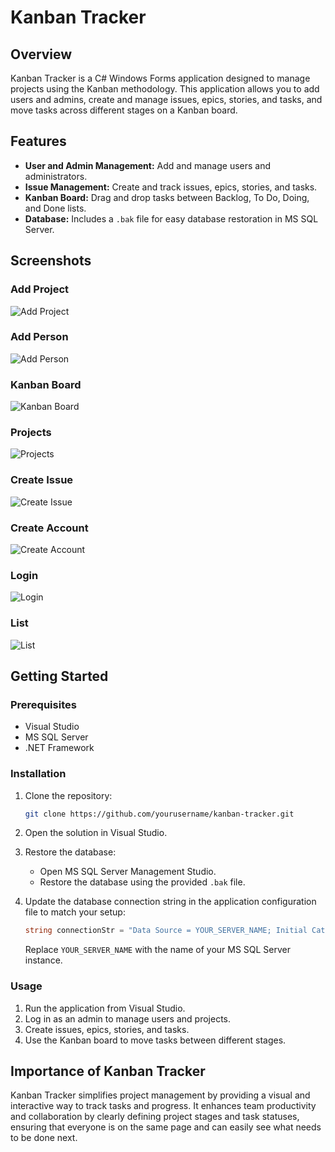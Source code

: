 # Kanban Tracker


## Overview

Kanban Tracker is a C# Windows Forms application designed to manage projects using the Kanban methodology. This application allows you to add users and admins, create and manage issues, epics, stories, and tasks, and move tasks across different stages on a Kanban board.

## Features

- **User and Admin Management:** Add and manage users and administrators.
- **Issue Management:** Create and track issues, epics, stories, and tasks.
- **Kanban Board:** Drag and drop tasks between Backlog, To Do, Doing, and Done lists.
- **Database:** Includes a `.bak` file for easy database restoration in MS SQL Server.

## Screenshots

### Add Project
![Add Project](images/add_project.jpg) <!-- Make sure to update the path -->

### Add Person
![Add Person](images/add_person.jpg) <!-- Make sure to update the path -->

### Kanban Board
![Kanban Board](images/kanban_board.jpg) <!-- Make sure to update the path -->

### Projects
![Projects](images/projects.jpg) <!-- Make sure to update the path -->

### Create Issue
![Create Issue](images/create_issue.jpg) <!-- Make sure to update the path -->

### Create Account
![Create Account](images/create_account.jpg) <!-- Make sure to update the path -->

### Login
![Login](images/login.jpg) <!-- Make sure to update the path -->

### List
![List](images/list.jpg) <!-- Make sure to update the path -->

## Getting Started

### Prerequisites

- Visual Studio
- MS SQL Server
- .NET Framework

### Installation

1. Clone the repository:
    ```sh
    git clone https://github.com/yourusername/kanban-tracker.git
    ```

2. Open the solution in Visual Studio.

3. Restore the database:
    - Open MS SQL Server Management Studio.
    - Restore the database using the provided `.bak` file.

4. Update the database connection string in the application configuration file to match your setup:
    ```csharp
    string connectionStr = "Data Source = YOUR_SERVER_NAME; Initial Catalog=KanbanTracker; Integrated Security=true";
    ```
    Replace `YOUR_SERVER_NAME` with the name of your MS SQL Server instance.

### Usage

1. Run the application from Visual Studio.
2. Log in as an admin to manage users and projects.
3. Create issues, epics, stories, and tasks.
4. Use the Kanban board to move tasks between different stages.

## Importance of Kanban Tracker

Kanban Tracker simplifies project management by providing a visual and interactive way to track tasks and progress. It enhances team productivity and collaboration by clearly defining project stages and task statuses, ensuring that everyone is on the same page and can easily see what needs to be done next.


